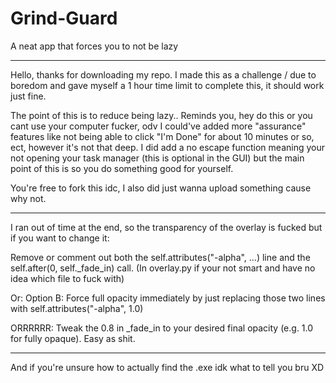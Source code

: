 # Grind-Guard

A neat app that forces you to not be lazy

---

Hello, thanks for downloading my repo. I made this as a challenge / due to boredom and gave myself a 1 hour time limit to complete this, it should work just fine.

The point of this is to reduce being lazy.. Reminds you, hey do this or you cant use your computer fucker, odv I could've added more "assurance" features like not being able to click "I'm Done" for about 10 minutes or so, ect, however it's not that deep. I did add a no escape function meaning your not opening your task manager (this is optional in the GUI) but the main point of this is so you do something good for yourself.

You're free to fork this idc, I also did just wanna upload something cause why not.

---

I ran out of time at the end, so the transparency of the overlay is fucked but if you want to change it:

Remove or comment out both the self.attributes("-alpha", …) line and the self.after(0, self._fade_in) call. (In overlay.py if your not smart and have no idea which file to fuck with)

Or: Option B: Force full opacity immediately by just replacing those two lines with self.attributes("-alpha", 1.0)

ORRRRRR: Tweak the 0.8 in _fade_in to your desired final opacity (e.g. 1.0 for fully opaque). Easy as shit.

---

And if you're unsure how to actually find the .exe idk what to tell you bru XD
